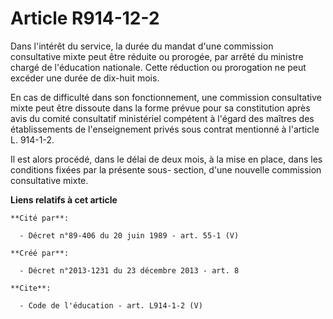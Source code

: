 # Article R914-12-2

Dans l'intérêt du service, la durée du mandat d'une commission consultative mixte peut être réduite ou prorogée, par arrêté
du ministre chargé de l'éducation nationale. Cette réduction ou prorogation ne peut excéder une durée de dix-huit mois. 

En cas de difficulté dans son fonctionnement, une commission consultative mixte peut être dissoute dans la forme prévue pour
sa constitution après avis du comité consultatif ministériel compétent à l'égard des maîtres des établissements de
l'enseignement privés sous contrat mentionné à l'article L. 914-1-2. 

Il est alors procédé, dans le délai de deux mois, à la mise en place, dans les conditions fixées par la présente sous-
section, d'une nouvelle commission consultative mixte.

**Liens relatifs à cet article**

	**Cité par**:

	  - Décret n°89-406 du 20 juin 1989 - art. 55-1 (V)

	**Créé par**:

	  - Décret n°2013-1231 du 23 décembre 2013 - art. 8

	**Cite**:

	  - Code de l'éducation - art. L914-1-2 (V)
